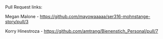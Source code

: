 Pull Request links: 

Megan Malone - https://github.com/mayowaaaaa/ser316-mohnstange-story/pull/3

Korry Hinestroza - https://github.com/amtrang/Bienenstich_Personal/pull/7
